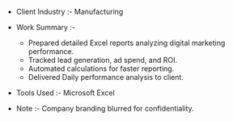 - Client Industry :- Manufacturing
- Work Summary :-
     - Prepared detailed Excel reports analyzing digital marketing performance.
     - Tracked lead generation, ad spend, and ROI.
     - Automated calculations for faster reporting.
     - Delivered Daily performance analysis to client.

- Tools Used :- Microsoft Excel

- Note :-
  Company branding blurred for confidentiality.

